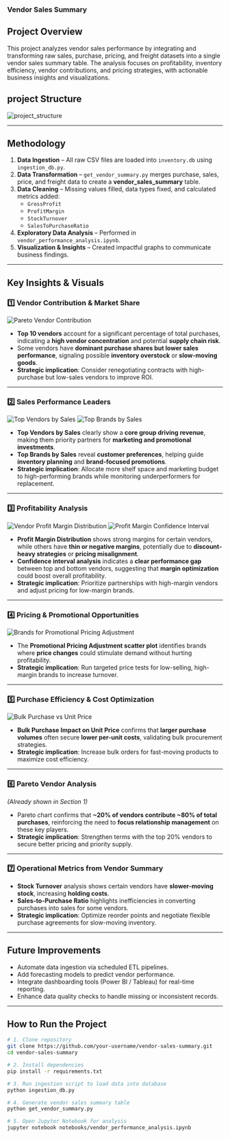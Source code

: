 ### Vendor Sales Summary 

 ## Project Overview
This project analyzes vendor sales performance by integrating and transforming raw sales, purchase, pricing, and freight datasets into a single vendor sales summary table.
The analysis focuses on profitability, inventory efficiency, vendor contributions, and pricing strategies, with actionable business insights and visualizations.

## project Structure
![project_structure](reports/images/project_structure.png)


---

##  Methodology
1. **Data Ingestion** – All raw CSV files are loaded into `inventory.db` using `ingestion_db.py`.
2. **Data Transformation** – `get_vendor_summary.py` merges purchase, sales, price, and freight data to create a **vendor_sales_summary** table.
3. **Data Cleaning** – Missing values filled, data types fixed, and calculated metrics added:
   - `GrossProfit`
   - `ProfitMargin`
   - `StockTurnover`
   - `SalesToPurchaseRatio`
4. **Exploratory Data Analysis** – Performed in `vendor_performance_analysis.ipynb`.
5. **Visualization & Insights** – Created impactful graphs to communicate business findings.

---

##  Key Insights & Visuals

### **1️⃣ Vendor Contribution & Market Share**
![Pareto Vendor Contribution](reports/images/pareto_vendor_contribution.png)
- **Top 10 vendors** account for a significant percentage of total purchases, indicating a **high vendor concentration** and potential **supply chain risk**.
- Some vendors have **dominant purchase shares but lower sales performance**, signaling possible **inventory overstock** or **slow-moving goods**.
- **Strategic implication**: Consider renegotiating contracts with high-purchase but low-sales vendors to improve ROI.

---

### **2️⃣ Sales Performance Leaders**
![Top Vendors by Sales](reports/images/top_10_vendors_by_sales.png)
![Top Brands by Sales](reports/images/top_btrands_by_sales.png)
- **Top Vendors by Sales** clearly show a **core group driving revenue**, making them priority partners for **marketing and promotional investments**.
- **Top Brands by Sales** reveal **customer preferences**, helping guide **inventory planning** and **brand-focused promotions**.
- **Strategic implication**: Allocate more shelf space and marketing budget to high-performing brands while monitoring underperformers for replacement.

---

### **3️⃣ Profitability Analysis**
![Vendor Profit Margin Distribution](reports/images/vendor_profit_margin_distribution.png)
![Profit Margin Confidence Interval](reports/images/profit_margin_confidence_interval.png)
- **Profit Margin Distribution** shows strong margins for certain vendors, while others have **thin or negative margins**, potentially due to **discount-heavy strategies** or **pricing misalignment**.
- **Confidence interval analysis** indicates a **clear performance gap** between top and bottom vendors, suggesting that **margin optimization** could boost overall profitability.
- **Strategic implication**: Prioritize partnerships with high-margin vendors and adjust pricing for low-margin brands.

---

### **4️⃣ Pricing & Promotional Opportunities**
![Brands for Promotional Pricing Adjustment](reports/images/brands_for_promotional_pricing_adj.png)
- The **Promotional Pricing Adjustment scatter plot** identifies brands where **price changes** could stimulate demand without hurting profitability.
- **Strategic implication**: Run targeted price tests for low-selling, high-margin brands to increase turnover.

---

### **5️⃣ Purchase Efficiency & Cost Optimization**
![Bulk Purchase vs Unit Price](reports/images/bulk_purchase_vs_unit_price.png)
- **Bulk Purchase Impact on Unit Price** confirms that **larger purchase volumes** often secure **lower per-unit costs**, validating bulk procurement strategies.
- **Strategic implication**: Increase bulk orders for fast-moving products to maximize cost efficiency.

---

### **6️⃣ Pareto Vendor Analysis**
*(Already shown in Section 1)*
- Pareto chart confirms that **~20% of vendors contribute ~80% of total purchases**, reinforcing the need to **focus relationship management** on these key players.
- **Strategic implication**: Strengthen terms with the top 20% vendors to secure better pricing and priority supply.

---

### **7️⃣ Operational Metrics from Vendor Summary**
- **Stock Turnover** analysis shows certain vendors have **slower-moving stock**, increasing **holding costs**.
- **Sales-to-Purchase Ratio** highlights inefficiencies in converting purchases into sales for some vendors.
- **Strategic implication**: Optimize reorder points and negotiate flexible purchase agreements for slow-moving inventory.

---

##  Future Improvements
- Automate data ingestion via scheduled ETL pipelines.
- Add forecasting models to predict vendor performance.
- Integrate dashboarding tools (Power BI / Tableau) for real-time reporting.
- Enhance data quality checks to handle missing or inconsistent records.

---

##  How to Run the Project
```bash
# 1. Clone repository
git clone https://github.com/your-username/vendor-sales-summary.git
cd vendor-sales-summary

# 2. Install dependencies
pip install -r requirements.txt

# 3. Run ingestion script to load data into database
python ingestion_db.py

# 4. Generate vendor sales summary table
python get_vendor_summary.py

# 5. Open Jupyter Notebook for analysis
jupyter notebook notebooks/vendor_performance_analysis.ipynb

